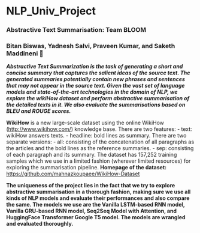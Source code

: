 # NLP_Univ_Project
### Abstractive Text Summarisation: Team BLOOM 

### Bitan Biswas, Yadnesh Salvi, Praveen Kumar, and Saketh Maddineni 💪 

***Abstractive Text Summarization is the task of generating a short and concise summary that captures the salient ideas of the source text. The generated summaries potentially contain new phrases and sentences that may not appear in the source text. Given the vast set of language models and state-of-the-art technologies in the domain of NLP, we explore the wikiHow dataset and perform abstractive summarisation of the detailed texts in it. We also evaluate the summarisations based on BLEU and ROUGE scores.***
 

**WikiHow** is a new large-scale dataset using the online WikiHow (http://www.wikihow.com/) knowledge base. There are two features: - text: wikiHow answers texts. - headline: bold lines as summary. There are two separate versions: - all: consisting of the concatenation of all paragraphs as the articles and the bold lines as the reference summaries. - sep: consisting of each paragraph and its summary. The dataset has 157,252 training samples which we use in a limited fashion (wherever limited resources) for exploring the summarisation pipeline. **Homepage of the dataset:** https://github.com/mahnazkoupaee/WikiHow-Dataset

**The uniqueness of the project lies in the fact that we try to explore abstractive summarisation in a thorough fashion, making sure we use all kinds of NLP models and evaluate their performances and also compare the same. The models we use are the Vanilla LSTM-based RNN model, Vanilla GRU-based RNN model, Seq2Seq Model with Attention, and HuggingFace Transformer Google T5 model. The models are wrangled and evaluated thoroughly.**

